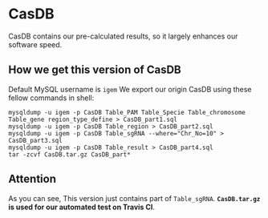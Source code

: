 # CasDB

CasDB contains our pre-calculated results, so it largely enhances our software speed.

## How we get this version of CasDB

Default MySQL username is `igem`
We export our origin CasDB using these fellow commands in shell:

```shell
mysqldump -u igem -p CasDB Table_PAM Table_Specie Table_chromosome Table_gene region_type_define > CasDB_part1.sql
mysqldump -u igem -p CasDB Table_region > CasDB_part2.sql
mysqldump -u igem -p CasDB Table_sgRNA --where="Chr_No=10" > CasDB_part3.sql
mysqldump -u igem -p CasDB Table_result > CasDB_part4.sql
tar -zcvf CasDB.tar.gz CasDB_part*
```

## Attention

As you can see, This version just contains part of `Table_sgRNA`. __`CasDB.tar.gz` is used for our automated test on Travis CI__.